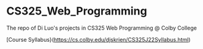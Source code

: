 # CS325_Web_Programming
The repo of Di Luo's projects in CS325 Web Programming @ Colby College

[Course Syllabus}(https://cs.colby.edu/djskrien/CS325J22Syllabus.html)
